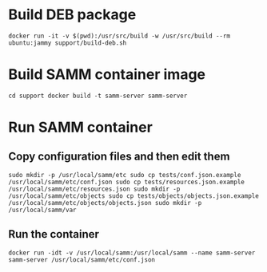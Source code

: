 # Build DEB package
`docker run -it -v $(pwd):/usr/src/build -w /usr/src/build --rm ubuntu:jammy support/build-deb.sh`

# Build SAMM container image
`cd support
docker build -t samm-server samm-server`

# Run SAMM container
## Copy configuration files and then edit them
`sudo mkdir -p /usr/local/samm/etc
sudo cp tests/conf.json.example /usr/local/samm/etc/conf.json
sudo cp tests/resources.json.example /usr/local/samm/etc/resources.json
sudo mkdir -p /usr/local/samm/etc/objects
sudo cp tests/objects/objects.json.example /usr/local/samm/etc/objects/objects.json
sudo mkdir -p /usr/local/samm/var`
## Run the container
`docker run -idt -v /usr/local/samm:/usr/local/samm --name samm-server samm-server /usr/local/samm/etc/conf.json`